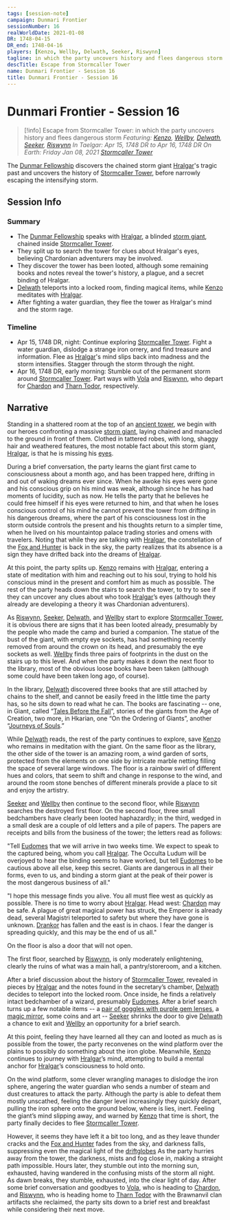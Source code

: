 ```yaml
---
tags: [session-note]
campaign: Dunmari Frontier
sessionNumber: 16
realWorldDate: 2021-01-08
DR: 1748-04-15
DR_end: 1748-04-16
players: [Kenzo, Wellby, Delwath, Seeker, Riswynn]
tagline: in which the party uncovers history and flees dangerous storm
descTitle: Escape from Stormcaller Tower
name: Dunmari Frontier - Session 16
title: Dunmari Frontier - Session 16
---
```

# Dunmari Frontier - Session 16

>[!info] Escape from Stormcaller Tower: in which the party uncovers history and flees dangerous storm
> *Featuring: [Kenzo](<../../../people/pcs/dunmar-fellowship/kenzo.md>), [Wellby](<../../../people/pcs/dunmar-fellowship/wellby.md>), [Delwath](<../../../people/pcs/dunmar-fellowship/delwath.md>), [Seeker](<../../../people/pcs/dunmar-fellowship/seeker.md>), [Riswynn](<../../../people/pcs/dunmar-fellowship/riswynn.md>)*
> *In Taelgar: Apr 15, 1748 DR to Apr 16, 1748 DR*
> *On Earth: Friday Jan 08, 2021*
> *[Stormcaller Tower](<../../../gazetteer/greater-dunmar/dunmari-basin/stormcaller-tower.md>)*

The [Dunmar Fellowship](<../../../people/pcs/dunmar-fellowship/dunmar-fellowship.md>) discovers the chained storm giant [Hralgar](<../../../people/giants/hralgar.md>)'s tragic past and uncovers the history of [Stormcaller Tower](<../../../gazetteer/greater-dunmar/dunmari-basin/stormcaller-tower.md>), before narrowly escaping the intensifying storm.

## Session Info
### Summary
- The [Dunmar Fellowship](<../../../people/pcs/dunmar-fellowship/dunmar-fellowship.md>) speaks with [Hralgar](<../../../people/giants/hralgar.md>), a blinded [storm giant](<../../../species/children-of-the-riving/giants.md>), chained inside [Stormcaller Tower](<../../../gazetteer/greater-dunmar/dunmari-basin/stormcaller-tower.md>).
- They split up to search the tower for clues about Hralgar's eyes, believing Chardonian adventurers may be involved.
- They discover the tower has been looted, although some remaining books and notes reveal the tower's history, a plague, and a secret binding of Hralgar.
- [Delwath](<../../../people/pcs/dunmar-fellowship/delwath.md>) teleports into a locked room, finding magical items, while [Kenzo](<../../../people/pcs/dunmar-fellowship/kenzo.md>) meditates with [Hralgar](<../../../people/giants/hralgar.md>).
- After fighting a water guardian, they flee the tower as Hralgar's mind and the storm rage.

### Timeline
- Apr 15, 1748 DR, night: Continue exploring [Stormcaller Tower](<../../../gazetteer/greater-dunmar/dunmari-basin/stormcaller-tower.md>). Fight a water guardian, dislodge a strange iron orrery, and find treasure and information. Flee as [Hralgar](<../../../people/giants/hralgar.md>)'s mind slips back into madness and the storm intensifies. Stagger through the storm through the night. 
- Apr 16, 1748 DR, early morning: Stumble out of the permanent storm around [Stormcaller Tower](<../../../gazetteer/greater-dunmar/dunmari-basin/stormcaller-tower.md>). Part ways with [Vola](<../../../people/chardonians/vola.md>) and [Riswynn](<../../../people/pcs/dunmar-fellowship/riswynn.md>), who depart for [Chardon](<../../../gazetteer/west-coast/chardonian-empire/chardon/chardon.md>) and [Tharn Todor](<../../../gazetteer/greater-dunmar/realms/nardith/tharn-todor.md>), respectively. 

## Narrative
Standing in a shattered room at the top of an [ancient tower](<../../../gazetteer/greater-dunmar/dunmari-basin/stormcaller-tower.md>), we begin with our heroes confronting a massive [storm giant](<../../../species/children-of-the-riving/giants.md>), laying chained and manacled to the ground in front of them. Clothed in tattered robes, with long, shaggy hair and weathered features, the most notable fact about this storm giant, [Hralgar](<../../../people/giants/hralgar.md>), is that he is missing his [eyes](<../treasure/hralgar-s-eyes.md>). 

During a brief conversation, the party learns the giant first came to consciousness about a month ago, and has been trapped here, drifting in and out of waking dreams ever since. When he awoke his eyes were gone and his conscious grip on his mind was weak, although since he has had moments of lucidity, such as now. He tells the party that he believes he could free himself if his eyes were returned to him, and that when he loses conscious control of his mind he cannot prevent the tower from drifting in his dangerous dreams, where the part of his consciousness lost in the storm outside controls the present and his thoughts return to a simpler time, when he lived on his mountaintop palace trading stories and omens with travelers. Noting that while they are talking with [Hralgar](<../../../people/giants/hralgar.md>), the constellation of the [Fox and Hunter](<../../../cosmology/gods/incorporeal-gods/fox-and-hunter.md>) is back in the sky, the party realizes that its absence is a sign they have drifted back into the dreams of [Hralgar](<../../../people/giants/hralgar.md>). 

At this point, the party splits up. [Kenzo](<../../../people/pcs/dunmar-fellowship/kenzo.md>) remains with [Hralgar](<../../../people/giants/hralgar.md>), entering a state of meditation with him and reaching out to his soul, trying to hold his conscious mind in the present and comfort him as much as possible. The rest of the party heads down the stairs to search the tower, to try to see if they can uncover any clues about who took [Hralgar](<../../../people/giants/hralgar.md>)’s eyes (although they already are developing a theory it was Chardonian adventurers).

As [Riswynn](<../../../people/pcs/dunmar-fellowship/riswynn.md>), [Seeker](<../../../people/pcs/dunmar-fellowship/seeker.md>), [Delwath](<../../../people/pcs/dunmar-fellowship/delwath.md>), and [Wellby](<../../../people/pcs/dunmar-fellowship/wellby.md>) start to explore [Stormcaller Tower](<../../../gazetteer/greater-dunmar/dunmari-basin/stormcaller-tower.md>), it is obvious there are signs that it has been looted already, presumably by the people who made the camp and buried a companion. The statue of the bust of the giant, with empty eye sockets, has had something recently removed from around the crown on its head, and presumably the eye sockets as well. [Wellby](<../../../people/pcs/dunmar-fellowship/wellby.md>) finds three pairs of footprints in the dust on the stairs up to this level. And when the party makes it down the next floor to the library, most of the obvious loose books have been taken (although some could have been taken long ago, of course). 

In the library, [Delwath](<../../../people/pcs/dunmar-fellowship/delwath.md>) discovered three books that are still attached by chains to the shelf, and cannot be easily freed in the little time the party has, so he sits down to read what he can. The books are fascinating -- one, in Giant, called “[Tales Before the Fall](<../../../things/books/tales-before-the-fall.md>)”, stories of the giants from the Age of Creation, two more, in Hkarian, one “On the Ordering of Giants”, another “[Journeys of Souls](<../../../things/books/journeys-of-souls.md>).” 

While [Delwath](<../../../people/pcs/dunmar-fellowship/delwath.md>) reads, the rest of the party continues to explore, save [Kenzo](<../../../people/pcs/dunmar-fellowship/kenzo.md>) who remains in meditation with the giant. On the same floor as the library, the other side of the tower is an amazing room, a wind garden of sorts, protected from the elements on one side by intricate marble netting filling the space of several large windows. The floor is a rainbow swirl of different hues and colors, that seem to shift and change in response to the wind, and around the room stone benches of different minerals provide a place to sit and enjoy the artistry. 

[Seeker](<../../../people/pcs/dunmar-fellowship/seeker.md>) and [Wellby](<../../../people/pcs/dunmar-fellowship/wellby.md>) then continue to the second floor, while [Riswynn](<../../../people/pcs/dunmar-fellowship/riswynn.md>) searches the destroyed first floor. On the second floor, three small bedchambers have clearly been looted haphazardly; in the third, wedged in a small desk are a couple of old letters and a pile of papers. The papers are receipts and bills from the business of the tower; the letters read as follows:

"Tell [Eudomes](<../../../people/historical-figures/eudomes.md>) that we will arrive in two weeks time. We expect to speak to the captured being, whom you call [Hralgar](<../../../people/giants/hralgar.md>). The Occulta Ludum will be overjoyed to hear the binding seems to have worked, but tell [Eudomes](<../../../people/historical-figures/eudomes.md>) to be cautious above all else, keep this secret. Giants are dangerous in all their forms, even to us, and binding a storm giant at the peak of their power is the most dangerous business of all."

"I hope this message finds you alive. You all must flee west as quickly as possible. There is no time to worry about [Hralgar](<../../../people/giants/hralgar.md>). Head west: [Chardon](<../../../gazetteer/west-coast/chardonian-empire/chardon/chardon.md>) may be safe. A plague of great magical power has struck, the Emperor is already dead, several Magistri teleported to safety but where they have gone is unknown. [Drankor](<../../../history/drankorian-era/drankor.md>) has fallen and the east is in chaos. I fear the danger is spreading quickly, and this may be the end of us all."

On the floor is also a door that will not open.

The first floor, searched by [Riswynn](<../../../people/pcs/dunmar-fellowship/riswynn.md>), is only moderately enlightening, clearly the ruins of what was a main hall, a pantry/storeroom, and a kitchen. 

After a brief discussion about the history of [Stormcaller Tower](<../../../gazetteer/greater-dunmar/dunmari-basin/stormcaller-tower.md>), revealed in pieces by [Hralgar](<../../../people/giants/hralgar.md>) and the notes found in the secretary’s chamber, [Delwath](<../../../people/pcs/dunmar-fellowship/delwath.md>) decides to teleport into the locked room. Once inside, he finds a relatively intact bedchamber of a wizard, presumably [Eudomes](<../../../people/historical-figures/eudomes.md>). After a brief search turns up a few notable items -- a [pair of goggles with purple gem lenses](<../treasure/goggles-of-object-reading.md>), a [magic mirror](<../treasure/mirror-of-the-past.md>), some coins and art -- [Seeker](<../../../people/pcs/dunmar-fellowship/seeker.md>) shrinks the door to give [Delwath](<../../../people/pcs/dunmar-fellowship/delwath.md>) a chance to exit and [Wellby](<../../../people/pcs/dunmar-fellowship/wellby.md>) an opportunity for a brief search.

At this point, feeling they have learned all they can and looted as much as is possible from the tower, the party reconvenes on the wind platform over the plains to possibly do something about the iron globe. Meanwhile, [Kenzo](<../../../people/pcs/dunmar-fellowship/kenzo.md>) continues to journey with [Hralgar](<../../../people/giants/hralgar.md>)’s mind, attempting to build a mental anchor for [Hralgar](<../../../people/giants/hralgar.md>)’s consciousness to hold onto. 

On the wind platform, some clever wrangling manages to dislodge the iron sphere, angering the water guardian who sends a number of steam and dust creatures to attack the party. Although the party is able to defeat them mostly unscathed, feeling the danger level increasingly they quickly depart, pulling the iron sphere onto the ground below, where is lies, inert. Feeling the giant’s mind slipping away, and warned by [Kenzo](<../../../people/pcs/dunmar-fellowship/kenzo.md>) that time is short, the party finally decides to flee [Stormcaller Tower](<../../../gazetteer/greater-dunmar/dunmari-basin/stormcaller-tower.md>).

However, it seems they have left it a bit too long, and as they leave thunder cracks and the [Fox and Hunter](<../../../cosmology/gods/incorporeal-gods/fox-and-hunter.md>) fades from the sky, and darkness falls, suppressing even the magical light of the [driftglobes](<../../../things/magic-items/dwarven-driftglobe.md>) As the party hurries away from the tower, the darkness, mists and fog close in, making a straight path impossible. Hours later, they stumble out into the morning sun, exhausted, having wandered in the confusing mists of the storm all night. As dawn breaks, they stumble, exhausted, into the clear light of day. After some brief conversation and goodbyes to [Vola](<../../../people/chardonians/vola.md>), who is heading to [Chardon](<../../../gazetteer/west-coast/chardonian-empire/chardon/chardon.md>), and [Riswynn](<../../../people/pcs/dunmar-fellowship/riswynn.md>), who is heading home to [Tharn Todor](<../../../gazetteer/greater-dunmar/realms/nardith/tharn-todor.md>) with the Brawnanvil clan artifacts she reclaimed, the party sits down to a brief rest and breakfast while considering their next move.
